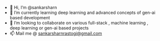 - 👋 Hi, I’m @sankarsharn
- 🌱 I’m currently learning deep learning and advanced concepts of gen-ai based development
- 💞️ I’m looking to collaborate on various full-stack , machine learning , deep learning or gen-ai based projects
- 📫 Mail me @ sankarsharnrastogi@gmail.com

<!---
sankarsharn/sankarsharn is a ✨ special ✨ repository because its `README.md` (this file) appears on your GitHub profile.
You can click the Preview link to take a look at your changes.
--->
